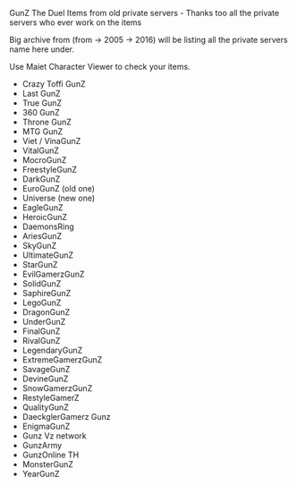 GunZ The Duel Items from old private servers - Thanks too all the private servers who ever work on the items 

Big archive from (from -> 2005 -> 2016) will be listing all the private servers name here under.

Use Maiet Character Viewer to check your items.

- Crazy Toffi GunZ
- Last GunZ
- True GunZ
- 360 GunZ
- Throne GunZ
- MTG GunZ
- Viet / VinaGunZ
- VitalGunZ
- MocroGunZ
- FreestyleGunZ
- DarkGunZ
- EuroGunZ (old one) 
- Universe (new one)
- EagleGunZ
- HeroicGunZ
- DaemonsRing
- AriesGunZ
- SkyGunZ
- UltimateGunZ
- StarGunZ
- EvilGamerzGunZ
- SolidGunZ
- SaphireGunZ
- LegoGunZ
- DragonGunZ
- UnderGunZ
- FinalGunZ
- RivalGunZ
- LegendaryGunZ
- ExtremeGamerzGunZ
- SavageGunZ
- DevineGunZ
- SnowGamerzGunZ
- RestyleGamerZ
- QualityGunZ
- DaeckglerGamerz Gunz
- EnigmaGunZ
- Gunz Vz network
- GunzArmy
- GunzOnline TH
- MonsterGunZ
- YearGunZ







